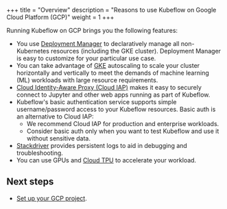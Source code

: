 +++
title = "Overview"
description = "Reasons to use Kubeflow on Google Cloud Platform (GCP)"
weight = 1
+++

Running Kubeflow on GCP brings you the following features:

  * You use
    [Deployment Manager](https://cloud.google.com/deployment-manager/docs/) to
    declaratively manage all non-Kubernetes resources (including the GKE 
    cluster). Deployment Manager is easy to customize for your particular use
    case.
  * You can take advantage of 
    [GKE](https://cloud.google.com/kubernetes-engine/docs) autoscaling to scale 
    your cluster horizontally 
    and vertically to meet the demands of machine learning (ML) workloads with 
    large resource requirements.
  * [Cloud Identity-Aware Proxy (Cloud IAP)](https://cloud.google.com/iap/) 
    makes it easy to securely connect to Jupyter and other
    web apps running as part of Kubeflow.
  * Kubeflow's basic authentication service supports simple username/password
    access to your Kubeflow resources. Basic auth is an alternative to Cloud
    IAP:
    * We recommend Cloud IAP for production and enterprise workloads.
    * Consider basic auth only when you want to test Kubeflow and use it 
      without sensitive data.
  * [Stackdriver](https://cloud.google.com/logging/docs/) provides 
    persistent logs to aid in debugging and troubleshooting.
  * You can use GPUs and [Cloud TPU](https://cloud.google.com/tpu/) to 
    accelerate your workload.

## Next steps

* [Set up your GCP project](/docs/gke/deploy/).
